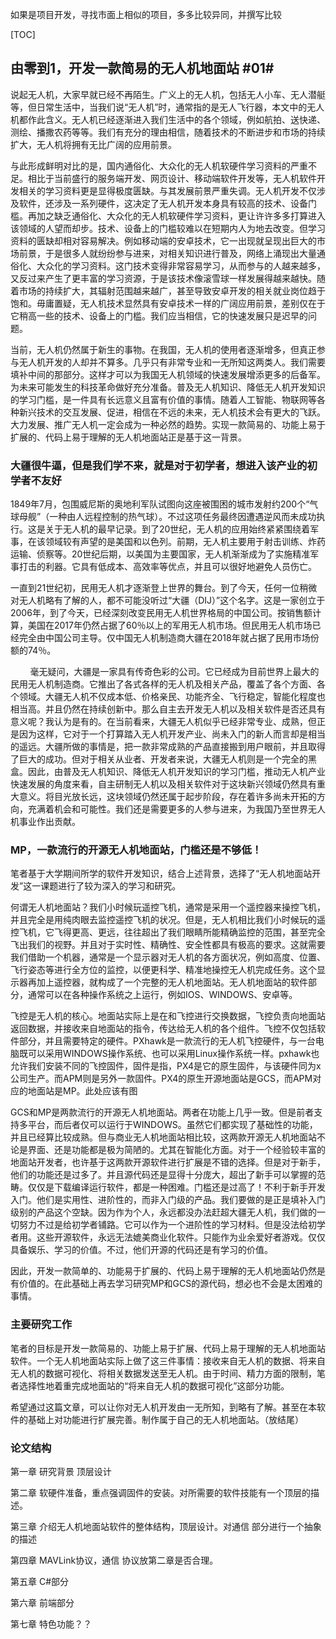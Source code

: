 如果是项目开发，寻找市面上相似的项目，多多比较异同，并撰写比较

[TOC]

## 由零到1，开发一款简易的无人机地面站 #01#

​	说起无人机，大家早就已经不再陌生。广义上的无人机，包括无人小车、无人潜艇等，但日常生活中，当我们说“无人机”时，通常指的是无人飞行器，本文中的无人机都作此含义。无人机已经逐渐进入我们生活中的各个领域，例如航拍、送快递、测绘、播撒农药等等。我们有充分的理由相信，随着技术的不断进步和市场的持续扩大，无人机将拥有无比广阔的应用前景。

​	与此形成鲜明对比的是，国内通俗化、大众化的无人机软硬件学习资料的严重不足。相比于当前盛行的服务端开发、网页设计、移动端软件开发等，无人机软件开发相关的学习资料更是显得极度匮缺。与其发展前景严重失调。无人机开发不仅涉及软件，还涉及一系列硬件，这决定了无人机开发本身具有较高的技术、设备门槛。再加之缺乏通俗化、大众化的无人机软硬件学习资料，更让许许多多打算进入该领域的人望而却步。技术、设备上的门槛较难以在短期内人为地去改变。但学习资料的匮缺却相对容易解决。例如移动端的安卓技术，它一出现就呈现出巨大的市场前景，于是很多人就纷纷参与进来，对相关知识进行普及，网络上涌现出大量通俗化、大众化的学习资料。这门技术变得非常容易学习，从而参与的人越来越多，又反过来产生了更丰富的学习资源，于是该技术像滚雪球一样发展得越来越快。随着市场的持续扩大，其辐射范围越来越广，甚至导致安卓开发的相关就业岗位趋于饱和。毋庸置疑，无人机技术显然具有安卓技术一样的广阔应用前景，差别仅在于它稍高一些的技术、设备上的门槛。我们应当相信，它的快速发展只是迟早的问题。

​	当前，无人机仍然属于新生的事物。在我国，无人机的使用者逐渐增多，但真正参与无人机开发的人却并不算多。几乎只有非常专业和一无所知这两类人。我们需要填补中间的那部分。这样才可以为我国无人机领域的快速发展增添更多的后备军。为未来可能发生的科技革命做好充分准备。普及无人机知识、降低无人机开发知识的学习门槛，是一件具有长远意义且富有价值的事情。随着人工智能、物联网等各种新兴技术的交互发展、促进，相信在不远的未来，无人机技术会有更大的飞跃。大力发展、推广无人机一定会成为一种必然的趋势。实现一款简易的、功能上易于扩展的、代码上易于理解的无人机地面站正是基于这一背景。

### 大疆很牛逼，但是我们学不来，就是对于初学者，想进入该产业的初学者不友好

​	1849年7月，包围威尼斯的奥地利军队试图向这座被围困的城市发射约200个“气球母舰”（一种由人远程控制的热气球）。不过这项任务最终因遭遇逆风而未成功执行。这是关于无人机的最早记录。到了20世纪，无人机的应用始终紧紧围绕着军事，在该领域较有声望的是美国和以色列。前期，无人机主要用于射击训练、炸药运输、侦察等。20世纪后期，以美国为主要国家，无人机渐渐成为了实施精准军事打击的利器。它具有低成本、高效率等优点，并且可以很好地避免人员伤亡。

一直到21世纪初，民用无人机才逐渐登上世界的舞台。到了今天，任何一位稍微对无人机略有了解的人，都不可能没听过“大疆（DIJ）”这个名字。这是一家创立于2006年，到了今天，已经深刻改变民用无人机世界格局的中国公司。按销售额计算，美国在2017年仍然占据了60％以上的军用无人机市场。但民用无人机市场已经完全由中国公司主导。仅中国无人机制造商大疆在2018年就占据了民用市场份额的74％。

        毫无疑问，大疆是一家具有传奇色彩的公司。它已经成为目前世界上最大的民用无人机制造商。它推出了各式各样的无人机及相关产品，覆盖了各个方面、各个领域。大疆无人机不仅成本低、价格亲民、功能齐全、飞行稳定，智能化程度也相当高。并且仍然在持续创新中。那么自主去开发无人机以及相关软件是否还具有意义呢？我认为是有的。在当前看来，大疆无人机似乎已经非常专业、成熟，但正是因为这样，它对于一个打算踏入无人机开发产业、尚未入门的新人而言却是相当的遥远。大疆所做的事情是，把一款非常成熟的产品直接搬到用户眼前，并且取得了巨大的成功。但对于相关从业者、开发者来说，大疆无人机则是一个完全的黑盒。因此，由普及无人机知识、降低无人机开发知识的学习门槛，推动无人机产业快速发展的角度来看，自主研制无人机以及相关软件对于这块新兴领域仍然具有重大意义。将目光放长远，这块领域仍然还属于起步阶段，存在着许多尚未开拓的方向，充满着机会和可能性。我们还是需要更多的人参与进来，为我国乃至世界无人机事业作出贡献。



### MP，一款流行的开源无人机地面站，门槛还是不够低！

​	笔者基于大学期间所学的软件开发知识，结合上述背景，选择了“无人机地面站开发”这一课题进行了较为深入的学习和研究。

​	何谓无人机地面站？我们小时候玩遥控飞机，通常是采用一个遥控器来操控飞机，并且完全是用纯肉眼去监控遥控飞机的状况。但是，无人机相比我们小时候玩的遥控飞机，它飞得更高、更远，往往超出了我们眼睛所能精确监控的范围，甚至完全飞出我们的视野。并且对于实时性、精确性、安全性都具有极高的要求。这就需要我们借助一个机器，通常是一个显示器对无人机的各方面状况，例如高度、位置、飞行姿态等进行全方位的监控，以便更科学、精准地操控无人机完成任务。这个显示器再加上遥控器，就构成了一个完整的无人机地面站。无人机地面站的软件部分，通常可以在各种操作系统之上运行，例如IOS、WINDOWS、安卓等。

​	飞控是无人机的核心。地面站实际上是在和飞控进行交换数据，飞控负责向地面站返回数据，并接收来自地面站的指令，传达给无人机的各个组件。飞控不仅包括软件部分，并且需要特定的硬件。PXhawk是一款流行的无人机飞控硬件，与一台电脑既可以采用WINDOWS操作系统、也可以采用Linux操作系统一样。pxhawk也允许我们安装不同的飞控固件，固件是指，PX4是它的原生固件，与该硬件同为x公司生产。而APM则是另外一款固件。PX4的原生开源地面站是GCS，而APM对应的地面站是MP。此处应该有图

​	GCS和MP是两款流行的开源无人机地面站。两者在功能上几乎一致。但是前者支持多平台，而后者仅可以运行于WINDOWS。虽然它们都实现了基础性的功能，并且已经算比较成熟。但与商业无人机地面站相比较，这两款开源无人机地面站不论是界面、还是功能都是极为简陋的。尤其在智能化方面。对于一个经验较丰富的地面站开发者，也许基于这两款开源软件进行扩展是不错的选择。但是对于新手，他们的功能还是过多了。并且源代码还是显得十分庞大，超出了新手可以掌握的范畴。仅仅是下载编译运行软件，都是一种困难。门槛还是过高了！不利于新手开发入门。他们是实用性、进阶性的，而非入门级的产品。我们要做的是正是填补入门级别的产品这个空缺。因为作为个人，永远都没办法赶超大疆无人机，我们做的一切努力不过是给初学者铺路。它可以作为一个进阶性的学习材料。但是没法给初学者用。这些开源软件，永远无法媲美商业化软件。只能作为业余爱好者游戏。仅仅具备娱乐、学习的价值。不过，他们开源的代码还是有学习的价值。

​	因此，开发一款简单的、功能易于扩展的、代码上易于理解的无人机地面站仍然是有价值的。在此基础上再去学习研究MP和GCS的源代码，想必也不会是太困难的事情。



### 主要研究工作

笔者的目标是开发一款简易的、功能上易于扩展、代码上易于理解的无人机地面站软件。一个无人机地面站实际上做了这三件事情：接收来自无人机的数据、将来自无人机的数据可视化、将相关数据发送至无人机。由于时间、精力方面的限制，笔者选择性地着重完成地面站的“将来自无人机的数据可视化”这部分功能。



希望通过这篇文章，可以让你对无人机开发由一无所知，到略有了解。甚至在本软件的基础上对功能进行扩展完善。制作属于自己的无人机地面站。（放结尾）



### 论文结构

第一章 研究背景 顶层设计

第二章 软硬件准备，重点强调固件的安装。对所需要的软件技能有一个顶层的描述。

第三章 介绍无人机地面站软件的整体结构，顶层设计。对通信 部分进行一个抽象的描述

第四章 MAVLink协议，通信 协议放第二章是否合理。

第五章 C#部分

第六章 前端部分

第七章 特色功能？？









